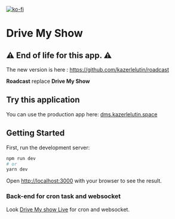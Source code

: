 [![ko-fi](https://ko-fi.com/img/githubbutton_sm.svg)](https://ko-fi.com/V7V46KBQ9)

# Drive My Show


## ⚠️ End of life for this app. ⚠️

The new version is here : https://github.com/kazerlelutin/roadcast

**Roadcast** replace **Drive My Show**

## Try this application
You can use the production app here: 
[dms.kazerlelutin.space](https://dms.kazerlelutin.space)

## Getting Started

First, run the development server:

```bash
npm run dev
# or
yarn dev
```

Open [http://localhost:3000](http://localhost:3000) with your browser to see the result.

### Back-end for cron task and websocket

Look [Drive My show Live](https://github.com/kazerlelutin/drive-my-show-live)
for cron and websocket.
